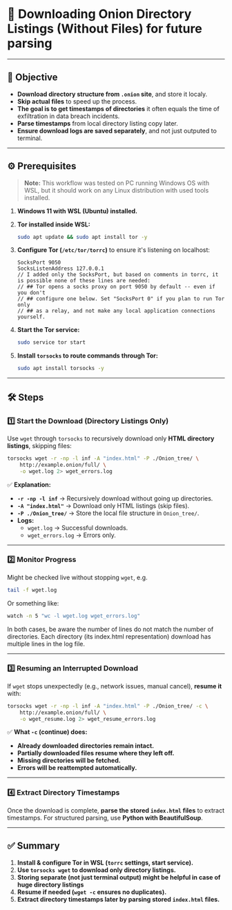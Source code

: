 # **📝 Downloading Onion Directory Listings (Without Files) for future parsing**

---

## **📌 Objective**

- **Download directory structure from `.onion` site**, and store it localy.
- **Skip actual files** to speed up the process.
- **The goal is to get timestamps of directories** it often equals the time of exfiltration in data breach incidents.
- **Parse timestamps** from local directory listing copy later.
- **Ensure download logs are saved separately**, and not just outputed to terminal.

---

## **⚙️ Prerequisites**

> **Note:** This workflow was tested on PC running Windows OS with WSL, but it should work on any Linux distribution with used tools installed.

1. **Windows 11 with WSL (Ubuntu) installed.**
2. **Tor installed inside WSL:**

   ```bash
   sudo apt update && sudo apt install tor -y
   ```

3. **Configure Tor (`/etc/tor/torrc`)** to ensure it's listening on localhost:

   ```plaintext
   SocksPort 9050
   SocksListenAddress 127.0.0.1
   // I added only the SocksPort, but based on comments in torrc, it is possible none of these lines are needed:
   // ## Tor opens a socks proxy on port 9050 by default -- even if you don't
   // ## configure one below. Set "SocksPort 0" if you plan to run Tor only
   // ## as a relay, and not make any local application connections yourself.
   ```

4. **Start the Tor service:**

   ```bash
   sudo service tor start
   ```

5. **Install `torsocks` to route commands through Tor:**

   ```bash
   sudo apt install torsocks -y
   ```

---

## **🛠 Steps**

### **1️⃣ Start the Download (Directory Listings Only)**

Use `wget` through `torsocks` to recursively download only **HTML directory listings**, skipping files:

```bash
torsocks wget -r -np -l inf -A "index.html" -P ./Onion_tree/ \
    http://example.onion/full/ \
    -o wget.log 2> wget_errors.log
```

✅ **Explanation:**

- **`-r -np -l inf`** → Recursively download without going up directories.
- **`-A "index.html"`** → Download only HTML listings (skip files).
- **`-P ./Onion_tree/`** → Store the local file structure in `Onion_tree/`.
- **Logs:**  
  - `wget.log` → Successful downloads.  
  - `wget_errors.log` → Errors only.

---

### **2️⃣ Monitor Progress**

Might be checked live without stopping `wget`, e.g.

```bash
tail -f wget.log
```

Or something like:

```bash
watch -n 5 "wc -l wget.log wget_errors.log"
```

In both cases, be aware the number of lines do not match the number of directories.
Each directory (its index.html representation) download has multiple lines in the log file.

---

### **3️⃣ Resuming an Interrupted Download**

If `wget` stops unexpectedly (e.g., network issues, manual cancel), **resume it** with:

```bash
torsocks wget -r -np -l inf -A "index.html" -P ./Onion_tree/ -c \
    http://example.onion/full/ \
    -o wget_resume.log 2> wget_resume_errors.log
```

✅ **What `-c` (continue) does:**

- **Already downloaded directories remain intact.**
- **Partially downloaded files resume where they left off.**
- **Missing directories will be fetched.**
- **Errors will be reattempted automatically.**

---

### **4️⃣ Extract Directory Timestamps**

Once the download is complete, **parse the stored `index.html` files** to extract timestamps.
For structured parsing, use **Python with BeautifulSoup**.

---

## **✅ Summary**

1. **Install & configure Tor in WSL (`torrc` settings, start service).**
2. **Use `torsocks wget` to download only directory listings.**
3. **Storing separate (not just terminal output) might be helpful in case of huge directory listings**
4. **Resume if needed (`wget -c` ensures no duplicates).**
5. **Extract directory timestamps later by parsing stored `index.html` files.**
